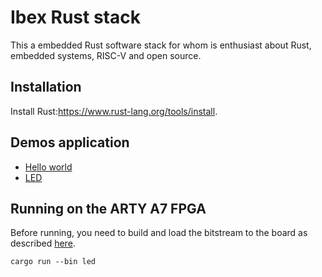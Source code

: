 # Ibex Rust stack
This a embedded Rust software stack for whom is enthusiast about Rust, embedded systems, RISC-V and open source.

## Installation
Install Rust:<https://www.rust-lang.org/tools/install>.

## Demos application
- [Hello world](demo/hello_world/README.md)
- [LED](demo/led/README.md)
  
## Running on the ARTY A7 FPGA
Before running, you need to build and load the bitstream to the board as described [here](../../README.md#building-fpga-bitstream).
```
cargo run --bin led
```